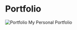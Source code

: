 # Portfolio
![Portfolio](https://github.com/oshadhashiro404/Portfolio/blob/master/images/projects/portfolio.png?raw=true)
My Personal Portfolio
